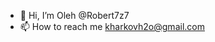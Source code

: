 - 👋 Hi, I’m Oleh @Robert7z7
- 📫 How to reach me kharkovh2o@gmail.com
<!---
Robert7z7/Robert7z7 is a ✨ special ✨ repository because its `README.md` (this file) appears on your GitHub profile.
You can click the Preview link to take a look at your changes.
--->

